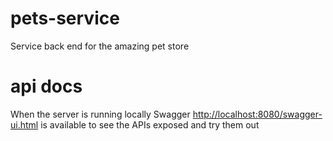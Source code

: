 # pets-service

Service back end for the amazing pet store

# api docs

When the server is running locally Swagger [http://localhost:8080/swagger-ui.html](http://localhost:8080/swagger-ui.html) is available to see the APIs exposed and try them out
